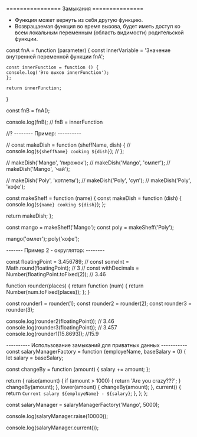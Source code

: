  ================ Замыкания ===============
- Функция может вернуть из себя другую функцию.
- Возвращаемая функция во время вызова, будет иметь доступ ко всем локальным переменным (область видимости) родительской функции.

const fnA = function (parameter) {
	const innerVariable = 'Значение внутренней переменной функции fnA';

	const innerFunction = function () {
	console.log('Это выхов innerFunction');
	};

	return innerFunction;
}

const fnB = fnA();

console.log(fnB); // fnB = innerFunction


//? -------- Пример: ----------

// const makeDish = function (sheffName, dish) {
//   console.log(`${sheffName} cooking ${dish}`);
// };

// makeDish('Mango', 'пирожок');
// makeDish('Mango', 'омлет');
// makeDish('Mango', 'чай');

// makeDish('Poly', 'котлеты');
// makeDish('Poly', 'суп');
// makeDish('Poly', 'кофе');

const makeSheff = function (name) {
  const makeDish = function (dish) {
    console.log(`${name} cooking ${dish}`);
  };

  return makeDish;
};

const mango = makeSheff('Mango');
const poly = makeSheff('Poly');

mango('омлет');
poly('кофе');

------- Пример 2 - округлятор: --------

const floatingPoint = 3.456789;
// const someInt = Math.round(floatingPoint); // 3
// const withDecimals = Number(floatingPoint.toFixed(2)); // 3.46

function rounder(places) {
  return function (num) {
    return Number(num.toFixed(places));
  };
}

const rounder1 = rounder(1);
const rounder2 = rounder(2);
const rounder3 = rounder(3);

console.log(rounder2(floatingPoint)); // 3.46
console.log(rounder3(floatingPoint)); // 3.457
console.log(rounder1(15.8693)); //15.9

---------- Использование замыканий для приватных данных -----------
const salaryManagerFactory = function (employeName, baseSalary = 0) {
  let salary = baseSalary;

  const changeBy = function (amount) {
    salary += amount;
  };

  return {
    raise(amount) {
      if (amount > 1000) {
        return 'Are you crazy???';
      }
      changeBy(amount);
    },
    lower(amount) {
      changeBy(amount);
    },
    current() {
      return `Current salary ${employeName} - ${salary}`;
    },
  };
};

const salaryManager = salaryManagerFactory('Mango', 5000);

console.log(salaryManager.raise(10000));

console.log(salaryManager.current());